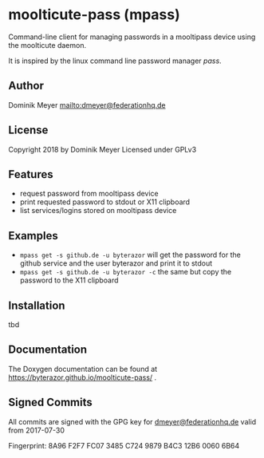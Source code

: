 # moolticute-pass (mpass)

Command-line client for managing passwords in a mooltipass device using the moolticute daemon.

It is inspired by the linux command line password manager *pass*.

## Author
Dominik Meyer <mailto:dmeyer@federationhq.de>

## License

Copyright 2018 by Dominik Meyer Licensed under GPLv3

## Features

* request password from mooltipass device
* print requested password to stdout or X11 clipboard
* list services/logins stored on mooltipass device

## Examples

* `mpass get -s github.de -u byterazor`  will get the password for the github service and the user byterazor and print it to stdout
* `mpass get -s github.de -u byterazor -c` the same but copy the password to the X11 clipboard

## Installation

tbd

## Documentation

The Doxygen documentation can be found at <https://byterazor.github.io/moolticute-pass/> .

## Signed Commits
All commits are signed with the GPG key for dmeyer@federationhq.de valid from 2017-07-30

Fingerprint:  8A96 F2F7 FC07 3485 C724  9879 B4C3 12B6 0060 6B64
